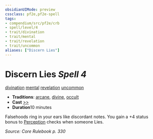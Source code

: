 ```yaml
---
obsidianUIMode: preview
cssclass: pf2e,pf2e-spell
tags:
- compendium/src/pf2e/crb
- spell/level/4
- trait/divination
- trait/mental
- trait/revelation
- trait/uncommon
aliases: ["Discern Lies"]
---
```

# Discern Lies *Spell 4*   
[divination](../../Rules/traits/divination.md)  [mental](../../Rules/traits/mental.md)  [revelation](../../Rules/traits/revelation.md)  [uncommon](../../Rules/traits/uncommon.md)  

- **Traditions**: [arcane](../../Rules/traits/arcane.md), [divine](../../Rules/traits/divine.md), [occult](../../Rules/traits/occult.md)
- **Cast** [>>](../../Rules/core-rulebook/chapter-9-playing-the-game.md#Actions "Two-Action") 
- **Duration**10 minutes

Falsehoods ring in your ears like discordant notes. You gain a +4 status bonus to [Perception](../skills.md#Perception) checks when someone Lies.

*Source: Core Rulebook p. 330*